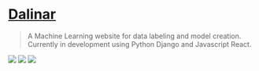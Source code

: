 <h1><a href="http://dalinar-041d6630f0a7.herokuapp.com/" target="_blank">Dalinar</a></a></h1>

> A Machine Learning website for data labeling and model creation. Currently in development using Python Django and Javascript React.

<div align="left">
  <img src="https://github.com/user-attachments/assets/8e749043-d6a4-4400-8c1c-72d3c612c880" />
  <img src="https://github.com/user-attachments/assets/d616451a-0381-4d50-8ca4-3b88902e76b0" />
  <img src="https://github.com/user-attachments/assets/9e096f96-0c7b-444f-831b-0182b4ee8212" />

</div>
